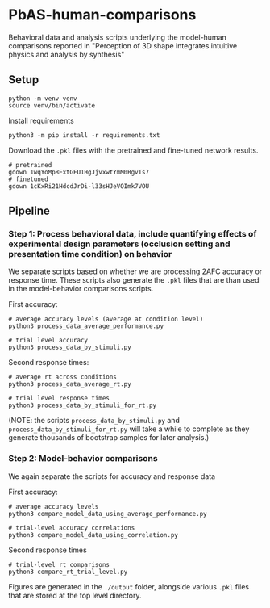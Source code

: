 # PbAS-human-comparisons
Behavioral data and analysis scripts underlying the model-human comparisons reported in "Perception of 3D shape integrates intuitive physics and analysis by synthesis"

## Setup

```
python -m venv venv
source venv/bin/activate
```

Install requirements
```
python3 -m pip install -r requirements.txt
```


Download the `.pkl` files with the pretrained and fine-tuned network results.

```
# pretrained
gdown 1wqYoMp8ExtGFU1HgJjvxwtYmM0BgvTs7
# finetuned
gdown 1cKxRi21HdcdJrDi-l33sHJeVOImk7VOU
```

## Pipeline

### Step 1: Process behavioral data, include quantifying effects of experimental design parameters (occlusion setting and presentation time condition) on behavior 

We separate scripts based on whether we are processing 2AFC accuracy or response time. These scripts also generate the `.pkl` files that are than used in the model-behavior comparisons scripts. 

First accuracy: 

```
# average accuracy levels (average at condition level)
python3 process_data_average_performance.py

# trial level accuracy
python3 process_data_by_stimuli.py
```

Second response times:

```
# average rt across conditions
python3 process_data_average_rt.py

# trial level response times
python3 process_data_by_stimuli_for_rt.py
```

(NOTE: the scripts `process_data_by_stimuli.py` and  `process_data_by_stimuli_for_rt.py` will take a while to complete as they generate thousands of bootstrap samples for later analysis.)

### Step 2: Model-behavior comparisons

We again separate the scripts for accuracy and response data

First accuracy:

```
# average accuracy levels
python3 compare_model_data_using_average_performance.py

# trial-level accuracy correlations
python3 compare_model_data_using_correlation.py
```

Second response times

```
# trial-level rt comparisons
python3 compare_rt_trial_level.py
```

Figures are generated in the `./output` folder, alongside various `.pkl` files that are stored at the top level directory. 
